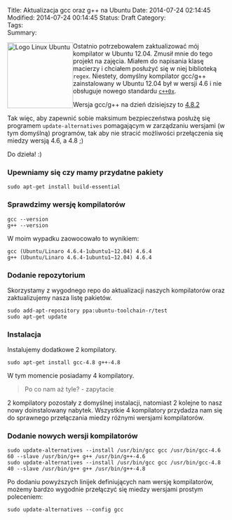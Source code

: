 Title:      Aktualizacja gcc oraz g++ na Ubuntu
Date:       2014-07-24 02:14:45
Modified:   2014-07-24 00:14:45
Status:     Draft
Category:   
Tags:       
Summary: 


<div style="float: left;">
  <a href="http://blog.egel.pl/aktualizacja-kompilatora-gcc-oraz-g-na-ubuntu/ubuntu-logo/" rel="attachment wp-att-1309"><img src="http://blog.egel.pl/media/ubuntu-logo-150x150.png" alt="Logo Linux Ubuntu" width="150" height="150" class="aligncenter size-thumbnail wp-image-1309" /></a>
</div>

Ostatnio potrzebowałem zaktualizować mój kompilator w Ubuntu 12.04. Zmusił mnie do tego projekt na zajęcia. Miałem do napisania klasę macierzy i chciałem posłużyć się w niej biblioteką `regex`. Niestety, domyślny kompilator gcc/g++ zainstalowany w Ubuntu 12.04 był w wersji 4.6 i nie obsługuje nowego standardu [`c++0x`][1].

Wersja gcc/g++ na dzień dzisiejszy to [4\.8.2][2]

Tak więc, aby zapewnić sobie maksimum bezpieczeństwa posłużę się programem `update-alternatives` pomagającym w zarządzaniu wersjami (w tym domyślną) programów, tak aby nie stracić możliwości przełączenia się miedzy wersją 4.6, a 4.8 ;)

Do dzieła! :)

<!--more-->

### Upewniamy się czy mamy przydatne pakiety

    sudo apt-get install build-essential
    

### Sprawdzimy wersję kompilatorów

    gcc --version
    g++ --version
    

W moim wypadku zaowocowało to wynikiem:

    gcc (Ubuntu/Linaro 4.6.4-1ubuntu1~12.04) 4.6.4
    g++ (Ubuntu/Linaro 4.6.4-1ubuntu1~12.04) 4.6.4
    

### Dodanie repozytorium

Skorzystamy z wygodnego repo do aktualizacji naszych kompilatorów oraz zaktualizujemy nasza listę pakietów.

    sudo add-apt-repository ppa:ubuntu-toolchain-r/test
    sudo apt-get update
    

### Instalacja

Instalujemy dodatkowe 2 kompilatory.

    sudo apt-get install gcc-4.8 g++-4.8
    

W tym momencie posiadamy 4 kompilatory.

> Po co nam aż tyle? - zapytacie

2 kompilatory pozostały z domyślnej instalacji, natomiast 2 kolejne to nasz nowy doinstalowany nabytek. Wszystkie 4 kompilatory przydadza nam się do sprawnego przełączania miedzy różnymi wersjami kompilatorów.

### Dodanie nowych wersji kompilatorów

    sudo update-alternatives --install /usr/bin/gcc gcc /usr/bin/gcc-4.6 60 --slave /usr/bin/g++ g++ /usr/bin/g++-4.6
    sudo update-alternatives --install /usr/bin/gcc gcc /usr/bin/gcc-4.8 40 --slave /usr/bin/g++ g++ /usr/bin/g++-4.8
    

Po dodaniu powyższych linijek definiujących nam wersję kompilatorów, możemy bardzo wygodnie przełączyć się miedzy wersjami prostym poleceniem:

    sudo update-alternatives --config gcc

 [1]: http://www.stroustrup.com/C++11FAQ.html
 [2]: http://gcc.gnu.org/
